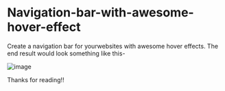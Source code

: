 # Navigation-bar-with-awesome-hover-effect


Create a navigation bar for yourwebsites with awesome hover effects. The end result would look something like this-

![image](https://user-images.githubusercontent.com/89985177/174422003-655ac764-bf8c-48eb-ac30-02829cbc84b8.png)



Thanks for reading!!

